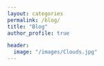 ```yaml
---
layout: categories
permalink: /blog/
title: "Blog"
author_profile: true

header:
  image: "/images/Clouds.jpg"
---
```




